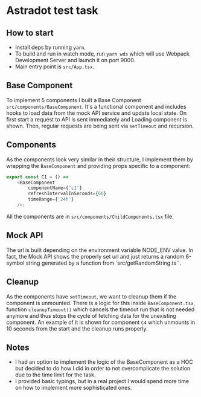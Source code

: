 # Astradot test task

## How to start
- Install deps by running `yarn`.
- To build and run in watch mode, run `yarn wds` which will use Webpack Development Server and launch it on port 9000.
- Main entry point is `src/App.tsx`.


## Base Component
To implement 5 components I built a Base Component `src/components/BaseComponent`.
It's a functional component and includes hooks to load data from the mock API service and update local state.
On first start a request to API is sent immediately and Loading component is shown.
Then, regular requests are being sent via `setTimeout` and recursion. 

## Components
As the components look very similar in their structure, I implement them by wrapping the `BaseComponent` 
and providing props specific to a component:

```typescript jsx
export const C1 = () =>
    <BaseComponent
        componentName={'c1'}
        refreshIntervalInSeconds={60}
        timeRange={'24h'}
    />;
```

All the components are in `src/components/ChildComponents.tsx` file.

## Mock API
The url is built depending on the environment variable NODE_ENV value.
In fact, the Mock API shows the properly set url and just returns a random 6-symbol string generated by a function from `src/getRandomString.ts``.

## Cleanup
As the components have `setTimeout`, we want to cleanup them if the component is unmounted. There is a logic for this inside `BaseComponent.tsx`, 
function `cleanupTimeout()` which cancels the timeout run that is not needed anymore and thus stops the cycle of fetching data for the unexisting component.
An example of it is shown for component `C4` which unmounts in 10 seconds from the start and the cleanup runs properly.

## Notes
- I had an option to implement the logic of the BaseComponent as a HOC but decided to do how I did in order to not overcomplicate 
the solution due to the time limit for the task.
- I provided basic typings, but in a real project I would spend more time on how to implement more sophisticated ones. 